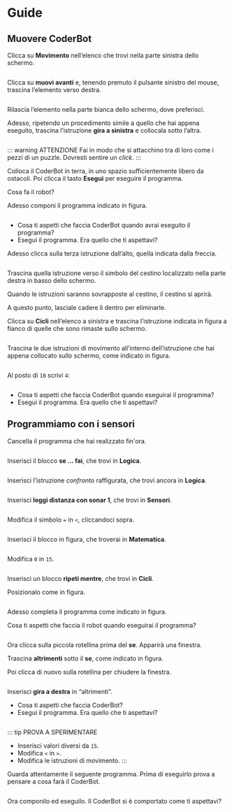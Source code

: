 # Guide

## Muovere CoderBot
Clicca su **Movimento** nell’elenco che trovi nella parte sinistra dello schermo.

<img :src="$withBase('/images/guides/mov1.png')">

Clicca su **muovi avanti** e, tenendo premuto il pulsante sinistro del mouse, trascina l’elemento verso destra.

<img :src="$withBase('/images/guides/mov2.png')">


Rilascia l’elemento nella parte bianca dello schermo, dove preferisci.


Adesso, ripetendo un procedimento simile a quello che hai appena eseguito, trascina l’istruzione **gira a sinistra** e collocala sotto l’altra. 

<img :src="$withBase('/images/guides/mov3.png')">


::: warning ATTENZIONE
Fai in modo che si attacchino tra di loro come i pezzi di un puzzle. Dovresti sentire un *click*.
:::

Colloca il CoderBot in terra, in uno spazio sufficientemente libero da ostacoli. Poi clicca il tasto **Esegui** per eseguire il programma.

Cosa fa il robot?


Adesso componi il programma indicato in figura.

<img :src="$withBase('/images/guides/mov4.png')">

- Cosa ti aspetti che faccia CoderBot quando avrai eseguito il programma?
- Esegui il programma. Era quello che ti aspettavi?

Adesso clicca sulla terza istruzione dall’alto, quella indicata dalla freccia.

<img :src="$withBase('/images/guides/mov5.png')">


Trascina quella istruzione verso il simbolo del cestino localizzato nella parte destra in basso dello schermo.

Quando le istruzioni saranno sovrapposte al cestino, il cestino si aprirà.

A questo punto, lasciale cadere lì dentro per eliminarle.

Clicca su **Cicli** nell’elenco a sinistra e trascina l’istruzione indicata in figura a fianco di quelle che sono rimaste sullo schermo.

<img :src="$withBase('/images/guides/mov7.png')">


Trascina le due istruzioni di movimento all’interno dell’istruzione che hai appena collocato sullo schermo, come indicato in figura.

<img :src="$withBase('/images/guides/mov8.png')">


Al posto di `10` scrivi `4`:

<img :src="$withBase('/images/guides/mov9.png')">


  - Cosa ti aspetti che faccia CoderBot quando eseguirai il programma?
  - Esegui il programma. Era quello che ti aspettavi?

## Programmiamo con i sensori

Cancella il programma che hai realizzato fin'ora.

<img :src="$withBase('/images/guides/sens1.png')">

Inserisci il blocco **se … fai**, che trovi in **Logica**.

<img :src="$withBase('/images/guides/sens2.png')">

Inserisci l’istruzione *confronto* raffigurata, che trovi ancora in **Logica**.

<img :src="$withBase('/images/guides/sens3.png')">

Inserisci **leggi distanza con sonar 1**, che trovi in **Sensori**.

<img :src="$withBase('/images/guides/sens4.png')">

Modifica il simbolo `=` in `<`, cliccandoci sopra.

<img :src="$withBase('/images/guides/sens5.png')">

Inserisci il blocco in figura, che troverai in **Matematica**.

<img :src="$withBase('/images/guides/sens6.png')">

Modifica `0` in `15`.

<img :src="$withBase('/images/guides/sens7.png')">

Inserisci un blocco **ripeti mentre**, che trovi in **Cicli**.

Posizionalo come in figura.


<img :src="$withBase('/images/guides/sens8.png')">

Adesso completa il programma come indicato in figura.

Cosa ti aspetti che faccia il robot quando eseguirai il programma?

<img :src="$withBase('/images/guides/sens9.png')">

Ora clicca sulla piccola rotellina prima del **se**. Apparirà una finestra.

Trascina **altrimenti** sotto il **se**, come indicato in figura.

Poi clicca di nuovo sulla rotellina per chiudere la finestra.

<img :src="$withBase('/images/guides/sens10.png')">

Inserisci **gira a destra** in “altrimenti”.
- Cosa ti aspetti che faccia CoderBot?
- Esegui il programma. Era quello che ti aspettavi?

<img :src="$withBase('/images/guides/sens11.png')">

::: tip PROVA A SPERIMENTARE
- Inserisci valori diversi da `15`.
- Modifica `<` in `>`.
- Modifica le istruzioni di movimento.
:::

Guarda attentamente il seguente programma. Prima di eseguirlo prova a pensare a cosa farà il CoderBot.

<img :src="$withBase('/images/guides/sens12.png')">

Ora componilo ed eseguilo. Il CoderBot si è comportato come ti aspettavi?
